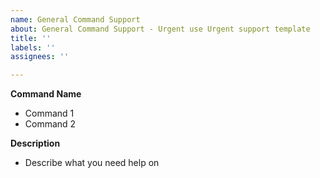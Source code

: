 ```yaml
---
name: General Command Support
about: General Command Support - Urgent use Urgent support template
title: ''
labels: ''
assignees: ''

---
```


**Command Name**
 - Command 1
 - Command 2

**Description**
 - Describe what you need help on
